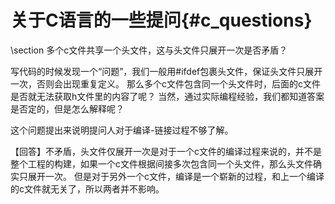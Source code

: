 关于C语言的一些提问{#c_questions}
=============================


\section 多个c文件共享一个头文件，这与头文件只展开一次是否矛盾？

写代码的时候发现一个“问题”，我们一般用\#ifdef包裹头文件，保证头文件只展开一次，否则会出现重复定义。
那么多个c文件包含同一个头文件时，后面的c文件是否就无法获取h文件里的内容了呢？
当然，通过实际编程经验，我们都知道答案是否定的，但是怎么解释呢？

这个问题提出来说明提问人对于编译-链接过程不够了解。

【回答】不矛盾，头文件仅展开一次是对于一个c文件的编译过程来说的，并不是整个工程的构建，如果一个c文件根据间接多次包含同一个头文件，那么头文件确实只展开一次。
但是对于另外一个c文件，编译是一个崭新的过程，和上一个编译的c文件就无关了，所以两者并不影响。
